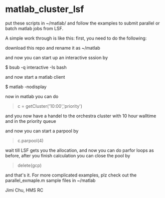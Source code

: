 # matlab_cluster_lsf
put these scripts in ~/matlab/ and follow the examples to submit parallel or batch matlab jobs from LSF.

A simple work through is like this:  first, you need to do the following:

download this repo and rename it as ~/matlab

and now you can start up an interactive sssion by

$ bsub -q interactive -Is bash

and now start a matlab client

$ matlab -nodisplay

now in matlab you can do

> c = getCluster('10:00','priority')

and you now have a handel to the orchestra cluster with 10 hour walltime and in the priority queue

and now you can start a parpool by

> c.parpool(4)

wait till LSF gets you the allocation, and now you can do parfor loops as before, after you finish calculation you can close the pool by

> delete(gcp)

and that's it. For more complicated examples, plz check out the parallel_exmaple.m sample files in ~/matlab 

Jimi Chu, HMS RC

